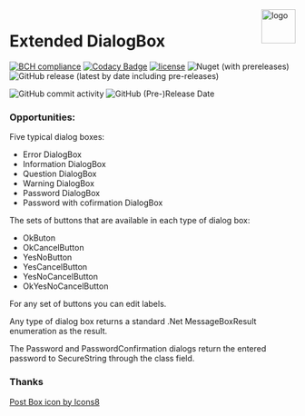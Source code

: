 <img src="https://img.icons8.com/dusk/100/000000/mailbox-opened-flag-down.png" alt="logo" title="ExtendedDialogBox" align="right" height="60">

# Extended DialogBox 
[![BCH compliance](https://bettercodehub.com/edge/badge/vertigra/ExtendedDialogBox?branch=master)](https://bettercodehub.com/) [![Codacy Badge](https://api.codacy.com/project/badge/Grade/128f8f5eb7024be89fa4ad5a63a0534c)](https://www.codacy.com/manual/vertigra/ExtendedDialogBox?utm_source=github.com&amp;utm_medium=referral&amp;utm_content=vertigra/ExtendedDialogBox&amp;utm_campaign=Badge_Grade) [![license](https://img.shields.io/github/license/vertigra/ExtendedDialogBox?color=blue%20)](https://github.com/vertigra/ExtendedDialogBox/blob/master/LICENSE) ![Nuget (with prereleases)](https://img.shields.io/nuget/vpre/ExtendedDialogBox) ![GitHub release (latest by date including pre-releases)](https://img.shields.io/github/v/release/vertigra/ExtendedDialogBox?color=yellow&include_prereleases) 

![GitHub commit activity](https://img.shields.io/github/commit-activity/m/vertigra/ExtendedDialogBox) ![GitHub (Pre-)Release Date](https://img.shields.io/github/release-date-pre/vertigra/ExtendedDialogBox)

### Opportunities:

Five typical dialog boxes:
* Error DialogBox
* Information DialogBox
* Question DialogBox
* Warning DialogBox
* Password DialogBox
* Password with cofirmation DialogBox

The sets of buttons that are available in each type of dialog box:
* OkButon
* OkCancelButton
* YesNoButton
* YesCancelButton
* YesNoCancelButton
* OkYesNoCancelButton   

For any set of buttons you can edit labels.

Any type of dialog box returns a standard .Net MessageBoxResult enumeration as the result.

The Password and PasswordConfirmation dialogs return the entered password to SecureString through the class field.

### Thanks

<a href="https://icons8.com/icon/55041/post-box">Post Box icon by Icons8</a>
